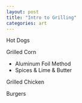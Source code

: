 ```yaml
---
layout: post
title: "Intro to Grilling"
categories: art
---
```


Hot Dogs


Grilled Corn
- Aluminum Foil Method
- Spices & Lime & Butter

Grilled Chicken

Burgers